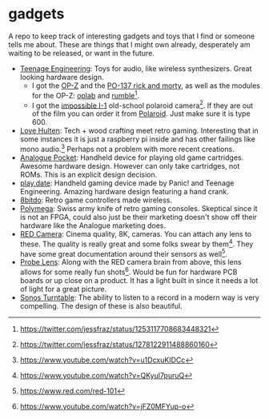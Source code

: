 # gadgets

A repo to keep track of interesting gadgets and toys that I find or someone
tells me about. These are things that I might own already, desperately am
waiting to be released, or want in the future.

- [Teenage Engineering](https://teenage.engineering): Toys for audio, like
  wireless synthesizers. Great looking hardware design.
    - I got the [OP-Z](https://teenage.engineering/store/op-z/) and the 
      [PO-137 rick and morty](https://teenage.engineering/store/po-137/), as 
      well as the modules for the OP-Z: 
      [oplab](https://teenage.engineering/products/op-z/modules/oplab)
      and
      [rumble](https://teenage.engineering/products/op-z/modules/rumble)[^1].
    - I got the [impossible I-1](https://teenage.engineering/designs/I-1) 
      old-school polaroid camera[^6]. 
      If they are out of the film you can order it 
      from [Polaroid](https://us.polaroid.com/collections/film-for-polaroid-600-cameras).
      Just make sure it is type 600.
- [Love Hulten](http://www.lovehulten.com/): Tech + wood crafting meet retro
    gaming. Interesting that in some instances it is just a raspberry pi inside
    and has other failings like mono audio.[^2] Perhaps not a problem with 
    more recent creations.
- [Analogue Pocket](https://www.analogue.co/pocket/): Handheld device for
    playing old game cartridges. Awesome hardware design. However can only take
    cartridges, not ROMs. This is an explicit design decision.
- [play.date](https://play.date/): Handheld gaming device made by Panic! and
    Teenage Engineering. Amazing hardware design featuring a hand crank.
- [8bitdo](https://www.8bitdo.com/): Retro game controllers made wireless.
- [Polymega](https://www.polymega.com/): Swiss army knife of retro gaming
    consoles. Skeptical since it is not an FPGA, could also just be their
    marketing doesn't show off their hardware like the Analogue marketing 
    does.
- [RED Camera](https://www.red.com/): Cinema quality, 8K, cameras. You can
    attach any lens to these. The quality is really great and some folks swear
    by them[^3]. They have some great documentation around their sensors as
    well[^4].
- [Probe Lens](https://www.venuslens.net/product/laowa-24mm-f-14-2x-macro-probe/):
    Along with the RED camera brain from above, this lens allows for some really
    fun shots[^5]. Would be fun for hardware PCB boards or up close on a product.
    It has a light built in since it needs a lot of light for a great picture.
- [Sonos Turntable](https://www.sonos.com/en-us/shop/pro-ject-debut-carbon-esprit-turntable-walnut.html):
    The ability to listen to a record in a modern way is very compelling. The
    design of these is also beautiful.

[^1]: https://twitter.com/jessfraz/status/1253117708683448321
[^2]: https://www.youtube.com/watch?v=u1DcxuKIDCc
[^3]: https://www.youtube.com/watch?v=QKyul7puruQ
[^4]: https://www.red.com/red-101
[^5]: https://www.youtube.com/watch?v=jFZ0MFYup-o
[^6]: https://twitter.com/jessfraz/status/1278122911488860160
